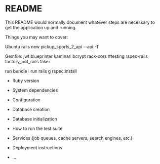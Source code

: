# README

This README would normally document whatever steps are necessary to get the
application up and running.

Things you may want to cover:

Ubuntu
rails new pickup_sports_2_api --api -T

Gemfile:
jwt
blueprinter
kaminari
bcrypt
rack-cors
#testing
rspec-rails
factory_bot_rails
faker

run bundle i
run rails g rspec:install

* Ruby version

* System dependencies

* Configuration

* Database creation

* Database initialization

* How to run the test suite

* Services (job queues, cache servers, search engines, etc.)

* Deployment instructions

* ...
